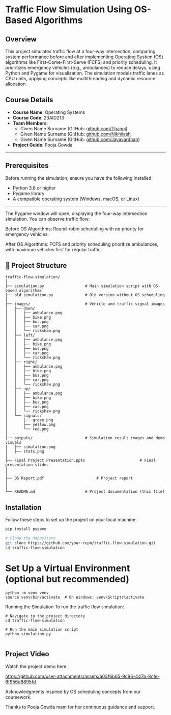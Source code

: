 # Traffic Flow Simulation Using OS-Based Algorithms

## Overview
This project simulates traffic flow at a four-way intersection, comparing system performance before and after implementing Operating System (OS) algorithms like First-Come-First-Serve (FCFS) and priority scheduling. It prioritizes emergency vehicles (e.g., ambulances) to reduce delays, using Python and Pygame for visualization. The simulation models traffic lanes as CPU units, applying concepts like multithreading and dynamic resource allocation.

## Course Details
- **Course Name**: Operating Systems  
- **Course Code**: 23AID213  
- **Team Members**:
  - Given Name Surname (GitHub: [github.com/Thanuj](https://github.com/ThanujMaligi))
  - Given Name Surname (GitHub: [github.com/Nikhilesh](https://github.com/mikey9029)
  - Given Name Surname (GitHub: [github.com/Jayavardhan](https://github.com/JAYYYYYYYYYYYYYYYYYYYYYYYYYY))
- **Project Guide**: Pooja Gowda

---

## Prerequisites
Before running the simulation, ensure you have the following installed:
- Python 3.8 or higher
- Pygame library
- A compatible operating system (Windows, macOS, or Linux)

---


The Pygame window will open, displaying the four-way intersection simulation. You can observe traffic flow:

Before OS Algorithms: Round-robin scheduling with no priority for emergency vehicles.

After OS Algorithms: FCFS and priority scheduling prioritize ambulances, with maximum vehicles first for regular traffic.


## 📁 Project Structure

```text
traffic-flow-simulation/
│
├── simulation.py                  # Main simulation script with OS-based algorithms
├── old_simulation.py              # Old version without OS scheduling
│
├── images/                        # Vehicle and traffic signal images
│   ├── down/
│   │   ├── ambulance.png
│   │   ├── bike.png
│   │   ├── bus.png
│   │   ├── car.png
│   │   └── rickshaw.png
│   ├── left/
│   │   ├── ambulance.png
│   │   ├── bike.png
│   │   ├── bus.png
│   │   ├── car.png
│   │   └── rickshaw.png
│   ├── right/
│   │   ├── ambulance.png
│   │   ├── bike.png
│   │   ├── bus.png
│   │   ├── car.png
│   │   └── rickshaw.png
│   ├── up/
│   │   ├── ambulance.png
│   │   ├── bike.png
│   │   ├── bus.png
│   │   ├── car.png
│   │   └── rickshaw.png
│   └── signals/
│       ├── green.png
│       ├── yellow.png
│       └── red.png
│
├── outputs/                       # Simulation result images and demo visuals
│   ├── simulation.png
│   ├── stats.png      
│
├── Final Project Presentation.pptx                        # Final presentation slides
│  
│
├── OS Report.pdf                       # Project report
│   
│
└── README.md                      # Project documentation (this file)
```






## Installation

Follow these steps to set up the project on your local machine:

```bash
pip install pygame
```

```bash
# Clone the Repository
git clone https://github.com/your-repo/traffic-flow-simulation.git
cd traffic-flow-simulation
```



# Set Up a Virtual Environment (optional but recommended)
```
python -m venv venv
source venv/bin/activate  # On Windows: venv\Scripts\activate
```



Running the Simulation
To run the traffic flow simulation:
```
# Navigate to the project directory
cd traffic-flow-simulation

# Run the main simulation script 
python simulation.py


```

## Project Video

Watch the project demo here:



https://github.com/user-attachments/assets/a03f6b65-9c96-447b-8cfe-6f956d8895fd



Acknowledgments
Inspired by OS scheduling concepts from our coursework.

Thanks to Pooja Gowda mam for her continuous guidance and support.
